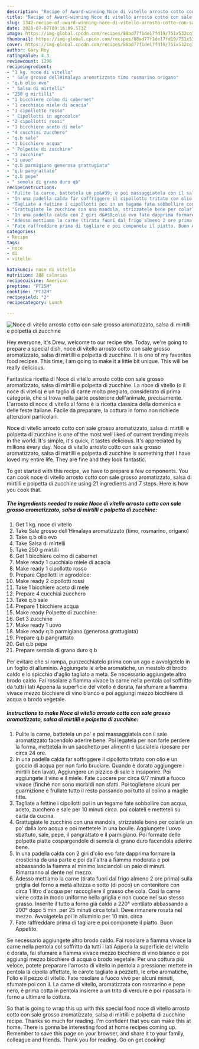 ```yaml
---
description: "Recipe of Award-winning Noce di vitello arrosto cotto con sale grosso aromatizzato, salsa di mirtilli e polpetta di zucchine"
title: "Recipe of Award-winning Noce di vitello arrosto cotto con sale grosso aromatizzato, salsa di mirtilli e polpetta di zucchine"
slug: 1342-recipe-of-award-winning-noce-di-vitello-arrosto-cotto-con-sale-grosso-aromatizzato-salsa-di-mirtilli-e-polpetta-di-zucchine
date: 2020-07-07T09:16:09.573Z
image: https://img-global.cpcdn.com/recipes/88ad77f1de17fd19/751x532cq70/noce-di-vitello-arrosto-cotto-con-sale-grosso-aromatizzato-salsa-di-mirtilli-e-polpetta-di-zucchine-recipe-main-photo.jpg
thumbnail: https://img-global.cpcdn.com/recipes/88ad77f1de17fd19/751x532cq70/noce-di-vitello-arrosto-cotto-con-sale-grosso-aromatizzato-salsa-di-mirtilli-e-polpetta-di-zucchine-recipe-main-photo.jpg
cover: https://img-global.cpcdn.com/recipes/88ad77f1de17fd19/751x532cq70/noce-di-vitello-arrosto-cotto-con-sale-grosso-aromatizzato-salsa-di-mirtilli-e-polpetta-di-zucchine-recipe-main-photo.jpg
author: Gary Roy
ratingvalue: 4.3
reviewcount: 1296
recipeingredient:
- "1 kg. noce di vitello"
- " Sale grosso dellHimalaya aromatizzato timo rosmarino origano"
- "q.b olio evo"
- " Salsa di mirtelli"
- "250 g mirtilli"
- "1 bicchiere colmo di cabernet"
- "1 cucchiaio miele di acacia"
- "1 cipollotto rosso"
- " Cipollotti in agrodolce"
- "2 cipollotti rossi"
- "1 bicchiere aceto di mele"
- "4 cucchiai zucchero"
- "q.b sale"
- "1 bicchiere acqua"
- " Polpette di zucchine"
- "3 zucchine"
- "1 uovo"
- "q.b parmigiano generosa grattugiata"
- "q.b pangrattato"
- "q.b pepe"
- " semola di grano duro qb"
recipeinstructions:
- "Pulite la carne, battetela un po&#39; e poi massaggiatela con il sale aromatizzato facendolo aderire bene. Poi legatela per non farle perdere la forma, mettetela in un sacchetto per alimenti e lasciatela riposare per circa 24 ore."
- "In una padella calda far soffriggere il cipollotto tritato con olio e un goccio di acqua per non farlo bruciare. Quando è dorato aggiungere i mirtilli ben lavati, Aggiungere un pizzico di sale e insaporire. Poi aggiungete il vino e il miele. Fate cuocere per circa 6/7 minuti a fuoco vivace (finchè non sono morbidi non sfatti. Poi toglietene alcuni per guarnizione e frullate tutto il resto passando poi tutto al colino a maglie fitte."
- "Tagliate a fettine i cipollotti poi in un tegame fate sobbollire con acqua, aceto, zucchero e sale per 10 minuti circa. poi colateli e metteteli su carta da cucina."
- "Grattugiate le zucchine con una mandola, strizzatele bene per colarle un po&#39; dalla loro acqua e poi mettetele in una boulle. Aggiungete l&#39;uovo sbattuto, sale, pepe, il pangrattato e il parmigiano. Poi formate delle polpette piatte cospargendole di semola di grano duro facendola aderire bene."
- "In una padella calda con 2 giri d&#39;olio evo fate dapprima formare la crosticina da una parte e poi dall&#39;altra a fiamma moderata e poi abbassando la fiamma al minimo lasciandoli un paio di minuti. Rimarranno al dente nel mezzo."
- "Adesso mettiamo la carne (tirata fuori dal frigo almeno 2 ore prima) sulla griglia del forno a metà altezza e sotto (di poco) un contenitore con circa 1 litro d&#39;acqua per raccogliere il grasso che cola. Così la carne viene cotta in modo uniforme nella griglia e non cuoce nel suo stesso grasso. Inserite il tutto a forno già caldo a 220° ventilato abbassando a 200° dopo 5 min. per 25 minuti circa totali. Deve rimanere rosata nel mezzo. Avvolgetela poi in alluminio per 10 min. circa"
- "Fate raffreddare prima di tagliare e poi componete il piatto. Buon Appetito."
categories:
- Recipe
tags:
- noce
- di
- vitello

katakunci: noce di vitello 
nutrition: 288 calories
recipecuisine: American
preptime: "PT25M"
cooktime: "PT32M"
recipeyield: "2"
recipecategory: Lunch

---
```



![Noce di vitello arrosto cotto con sale grosso aromatizzato, salsa di mirtilli e polpetta di zucchine](https://img-global.cpcdn.com/recipes/88ad77f1de17fd19/751x532cq70/noce-di-vitello-arrosto-cotto-con-sale-grosso-aromatizzato-salsa-di-mirtilli-e-polpetta-di-zucchine-recipe-main-photo.jpg)

Hey everyone, it's Drew, welcome to our recipe site. Today, we're going to prepare a special dish, noce di vitello arrosto cotto con sale grosso aromatizzato, salsa di mirtilli e polpetta di zucchine. It is one of my favorites food recipes. This time, I am going to make it a little bit unique. This will be really delicious.

Fantastica ricetta di Noce di vitello arrosto cotto con sale grosso aromatizzato, salsa di mirtilli e polpetta di zucchine. La noce di vitello (o il noce di vitello) è un taglio di carne molto pregiato, considerato di prima categoria, che si trova nella parte posteriore dell&#39;animale, precisamente. L&#39;arrosto di noce di vitello al forno è la ricetta classica della domenica e delle feste italiane. Facile da preparare, la cottura in forno non richiede attenzioni particolari.

Noce di vitello arrosto cotto con sale grosso aromatizzato, salsa di mirtilli e polpetta di zucchine is one of the most well liked of current trending meals in the world. It's simple, it's quick, it tastes delicious. It's appreciated by millions every day. Noce di vitello arrosto cotto con sale grosso aromatizzato, salsa di mirtilli e polpetta di zucchine is something that I have loved my entire life. They are fine and they look fantastic.


To get started with this recipe, we have to prepare a few components. You can cook noce di vitello arrosto cotto con sale grosso aromatizzato, salsa di mirtilli e polpetta di zucchine using 21 ingredients and 7 steps. Here is how you cook that.

<!--inarticleads1-->

##### The ingredients needed to make Noce di vitello arrosto cotto con sale grosso aromatizzato, salsa di mirtilli e polpetta di zucchine:

1. Get 1 kg. noce di vitello
1. Take  Sale grosso dell&#39;Himalaya aromatizzato (timo, rosmarino, origano)
1. Take q.b olio evo
1. Take  Salsa di mirtelli
1. Take 250 g mirtilli
1. Get 1 bicchiere colmo di cabernet
1. Make ready 1 cucchiaio miele di acacia
1. Make ready 1 cipollotto rosso
1. Prepare  Cipollotti in agrodolce:
1. Make ready 2 cipollotti rossi
1. Take 1 bicchiere aceto di mele
1. Prepare 4 cucchiai zucchero
1. Take q.b sale
1. Prepare 1 bicchiere acqua
1. Make ready  Polpette di zucchine:
1. Get 3 zucchine
1. Make ready 1 uovo
1. Make ready q.b parmigiano (generosa grattugiata)
1. Prepare q.b pangrattato
1. Get q.b pepe
1. Prepare  semola di grano duro q.b


Per evitare che si rompa, punzecchiatelo prima con un ago e avvolgetelo in un foglio di alluminio. Aggiungete le erbe aromatiche, un mestolo di brodo caldo e lo spicchio d&#39;aglio tagliato a metà. Se necessario aggiungete altro brodo caldo. Fai rosolare a fiamma vivace la carne nella pentola col soffritto da tutti i lati Appena la superficie del vitello è dorata, fai sfumare a fiamma vivace mezzo bicchiere di vino bianco e poi aggiungi mezzo bicchiere di acqua o brodo vegetale. 

<!--inarticleads2-->

##### Instructions to make Noce di vitello arrosto cotto con sale grosso aromatizzato, salsa di mirtilli e polpetta di zucchine:

1. Pulite la carne, battetela un po&#39; e poi massaggiatela con il sale aromatizzato facendolo aderire bene. Poi legatela per non farle perdere la forma, mettetela in un sacchetto per alimenti e lasciatela riposare per circa 24 ore.
1. In una padella calda far soffriggere il cipollotto tritato con olio e un goccio di acqua per non farlo bruciare. Quando è dorato aggiungere i mirtilli ben lavati, Aggiungere un pizzico di sale e insaporire. Poi aggiungete il vino e il miele. Fate cuocere per circa 6/7 minuti a fuoco vivace (finchè non sono morbidi non sfatti. Poi toglietene alcuni per guarnizione e frullate tutto il resto passando poi tutto al colino a maglie fitte.
1. Tagliate a fettine i cipollotti poi in un tegame fate sobbollire con acqua, aceto, zucchero e sale per 10 minuti circa. poi colateli e metteteli su carta da cucina.
1. Grattugiate le zucchine con una mandola, strizzatele bene per colarle un po&#39; dalla loro acqua e poi mettetele in una boulle. Aggiungete l&#39;uovo sbattuto, sale, pepe, il pangrattato e il parmigiano. Poi formate delle polpette piatte cospargendole di semola di grano duro facendola aderire bene.
1. In una padella calda con 2 giri d&#39;olio evo fate dapprima formare la crosticina da una parte e poi dall&#39;altra a fiamma moderata e poi abbassando la fiamma al minimo lasciandoli un paio di minuti. Rimarranno al dente nel mezzo.
1. Adesso mettiamo la carne (tirata fuori dal frigo almeno 2 ore prima) sulla griglia del forno a metà altezza e sotto (di poco) un contenitore con circa 1 litro d&#39;acqua per raccogliere il grasso che cola. Così la carne viene cotta in modo uniforme nella griglia e non cuoce nel suo stesso grasso. Inserite il tutto a forno già caldo a 220° ventilato abbassando a 200° dopo 5 min. per 25 minuti circa totali. Deve rimanere rosata nel mezzo. Avvolgetela poi in alluminio per 10 min. circa
1. Fate raffreddare prima di tagliare e poi componete il piatto. Buon Appetito.


Se necessario aggiungete altro brodo caldo. Fai rosolare a fiamma vivace la carne nella pentola col soffritto da tutti i lati Appena la superficie del vitello è dorata, fai sfumare a fiamma vivace mezzo bicchiere di vino bianco e poi aggiungi mezzo bicchiere di acqua o brodo vegetale. Per una cottura più veloce, potete preparare l&#39;arrosto di vitello in pentola a pressione: mettete in pentola la cipolla affettate, le carote tagliate a pezzetti, le erbe aromatiche, l&#39;olio e il pezzo di vitello. Fate rosolare a fuoco vivo per alcuni minuti, sfumate poi con il. La carne di vitello, aromatizzata con rosmarino e pepe nero, è prima cotta in pentola insieme a un trito di verdure e poi ripassata in forno a ultimare la cottura. 

So that is going to wrap this up with this special food noce di vitello arrosto cotto con sale grosso aromatizzato, salsa di mirtilli e polpetta di zucchine recipe. Thanks so much for reading. I'm confident that you can make this at home. There is gonna be interesting food at home recipes coming up. Remember to save this page on your browser, and share it to your family, colleague and friends. Thank you for reading. Go on get cooking!
